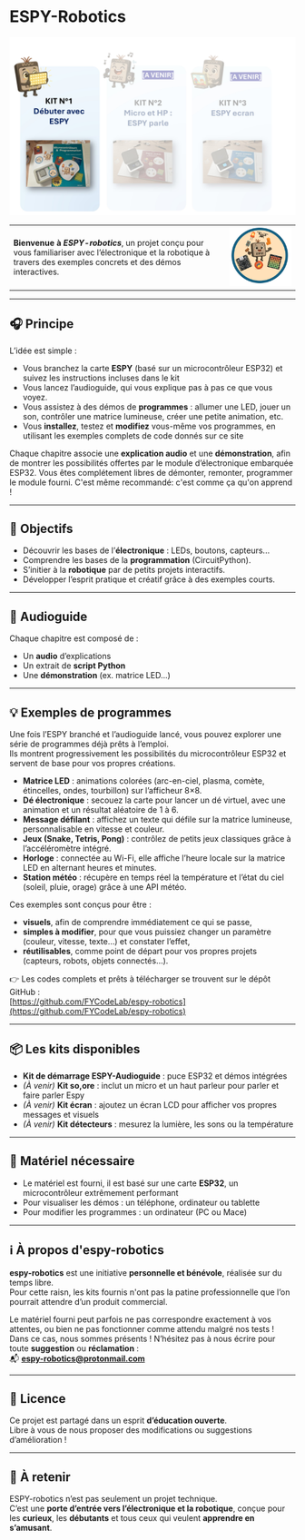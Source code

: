 # ESPY-Robotics


<p align="center">
  <a href="https://github.com/FYCodeLab/espy-robotics/edit/main/README.md">
    <img src="https://raw.githubusercontent.com/FYCodeLab/espy-robotics/main/assets/espy%20kits.jpg" width="800">
  </a>
</p>


<table>
  <tr>
    <td style="padding-right:20px; vertical-align:middle;">
      <b>Bienvenue à <i>ESPY-robotics</i></b>, un projet conçu pour vous familiariser avec l’électronique et la robotique à travers des exemples concrets et des démos interactives.
    </td>
    <td style="vertical-align:middle;">
      <img src="https://github.com/FYCodeLab/espy-robotics/blob/main/assets/espysmall.png?raw=true" width="400">
    </td>
  </tr>
</table>



---

## 🎧 Principe

L’idée est simple :  
- Vous branchez la carte **ESPY** (basé sur un microcontrôleur ESP32) et suivez les instructions incluses dans le kit
- Vous lancez l’audioguide, qui vous explique pas à pas ce que vous voyez.  
- Vous assistez à des démos de **programmes** : allumer une LED, jouer un son, contrôler une matrice lumineuse, créer une petite animation, etc.
- Vous **installez**, testez et **modifiez** vous-même vos programmes, en utilisant les exemples complets  de code donnés sur ce site  

Chaque chapitre associe une **explication audio** et une **démonstration**, afin de montrer les possibilités offertes par le module d’électronique embarquée ESP32. Vous êtes complétement libres de démonter, remonter, programmer le module fourni. C'est même recommandé: c'est comme ça qu'on apprend !

---

## 🚀 Objectifs 

- Découvrir les bases de l’**électronique** : LEDs, boutons, capteurs...  
- Comprendre les bases de la **programmation** (CircuitPython).  
- S’initier à la **robotique** par de petits projets interactifs.  
- Développer l’esprit pratique et créatif grâce à des exemples courts.  

---

## 📂 Audioguide

Chaque chapitre est composé de :  
- Un **audio** d’explications  
- Un extrait de **script Python**  
- Une **démonstration** (ex. matrice LED...)  

---
## 💡 Exemples de programmes

Une fois l’ESPY branché et l’audioguide lancé, vous pouvez explorer une série de programmes déjà prêts à l’emploi.  
Ils montrent progressivement les possibilités du microcontrôleur ESP32 et servent de base pour vos propres créations.

- **Matrice LED** : animations colorées (arc-en-ciel, plasma, comète, étincelles, ondes, tourbillon) sur l’afficheur 8×8.  
- **Dé électronique** : secouez la carte pour lancer un dé virtuel, avec une animation et un résultat aléatoire de 1 à 6.  
- **Message défilant** : affichez un texte qui défile sur la matrice lumineuse, personnalisable en vitesse et couleur.  
- **Jeux (Snake, Tetris, Pong)** : contrôlez de petits jeux classiques grâce à l’accéléromètre intégré.  
- **Horloge** : connectée au Wi-Fi, elle affiche l’heure locale sur la matrice LED en alternant heures et minutes.  
- **Station météo** : récupère en temps réel la température et l’état du ciel (soleil, pluie, orage) grâce à une API météo.

Ces exemples sont conçus pour être :  
- **visuels**, afin de comprendre immédiatement ce qui se passe,  
- **simples à modifier**, pour que vous puissiez changer un paramètre (couleur, vitesse, texte…) et constater l’effet,  
- **réutilisables**, comme point de départ pour vos propres projets (capteurs, robots, objets connectés…).

👉 Les codes complets et prêts à télécharger se trouvent sur le dépôt GitHub :  
[https://github.com/FYCodeLab/espy-robotics](https://github.com/FYCodeLab/espy-robotics)

---

## 📦 Les kits disponibles

- **Kit de démarrage ESPY-Audioguide** : puce ESP32 et démos intégrées  
- *(À venir)* **Kit so,ore** : inclut un micro et un haut parleur pour parler et faire parler Espy
- *(À venir)* **Kit écran** : ajoutez un écran LCD pour afficher vos propres messages et visuels  
- *(À venir)* **Kit détecteurs** : mesurez la lumière, les sons ou la température  

---

## 🔧 Matériel nécessaire

- Le matériel est fourni, il est basé sur une carte **ESP32**, un microcontrôleur extrêmement performant 
- Pour visualiser les démos : un téléphone, ordinateur ou tablette  
- Pour modifier les programmes : un ordinateur (PC ou Mace)  

---

## ℹ️ À propos d'espy-robotics 

**espy-robotics** est une initiative **personnelle et bénévole**, réalisée sur du temps libre.  
Pour cette raisn, les kits fournis n'ont pas la patine professionnelle que l’on pourrait attendre d’un produit commercial.  

Le matériel fourni peut parfois ne pas correspondre exactement à vos attentes, ou bien ne pas fonctionner comme attendu malgré nos tests !  
Dans ce cas, nous sommes présents ! N’hésitez pas à nous écrire pour toute **suggestion** ou **réclamation** :  
📬 **espy-robotics@protonmail.com**

---

## 📜 Licence

Ce projet est partagé dans un esprit **d’éducation ouverte**.  
Libre à vous de nous proposer des modifications ou suggestions d’amélioration !  

---

## 🌟 À retenir

ESPY-robotics n’est pas seulement un projet technique.  
C’est une **porte d’entrée vers l’électronique et la robotique**, conçue pour les **curieux**, les **débutants** et tous ceux qui veulent **apprendre en s’amusant**.  
